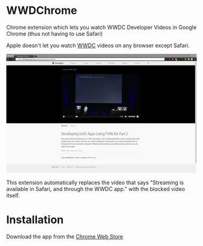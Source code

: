 # WWDChrome
Chrome extension which lets you watch WWDC Developer Videos in Google Chrome (thus not having to use Safari)

Apple doesn't let you watch [WWDC](https://developer.apple.com/videos/) videos on any browser except Safari.

![Streaming is available in Safari, and through the WWDC app.](https://github.com/jrejaud/WWDCVideoWatcher/blob/master/blocked_video.png?raw=true "Wtf is this shit?")

This extension automatically replaces the video that says "Streaming is available in Safari, and through the WWDC app." with the blocked video itself.

# Installation

Download the app from the [Chrome Web Store](https://chrome.google.com/webstore/detail/wwdchrome/lohmkcogbijdfgphbioenppfnjfdjebp?hl=en)
